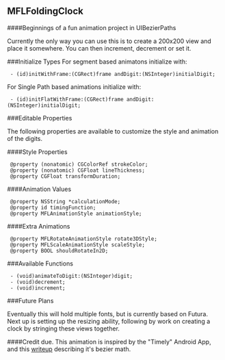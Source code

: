 MFLFoldingClock
----------


####Beginnings of a fun animation project in UIBezierPaths

Currently the only way you can use this is to create a 200x200 view and place it somewhere. You can then increment, decrement or set it.

###Initialize Types
For segment based animatons initialize with:

     - (id)initWithFrame:(CGRect)frame andDigit:(NSInteger)initialDigit;  
     
For Single Path based animations initialize with:

     - (id)initFlatWithFrame:(CGRect)frame andDigit:(NSInteger)initialDigit;


###Editable Properties

The following properties are available to customize the style and animation of the digits.

####Style Properties

     @property (nonatomic) CGColorRef strokeColor;
     @property (nonatomic) CGFloat lineThickness;
     @property CGFloat transformDuration;
     
####Animation Values

     @property NSString *calculationMode;
     @property id timingFunction;
     @property MFLAnimationStyle animationStyle;

####Extra Animations

     @property MFLRotateAnimationStyle rotate3DStyle;
     @property MFLScaleAnimationStyle scaleStyle;
     @property BOOL shouldRotateIn2D;

###Available Functions

     - (void)animateToDigit:(NSInteger)digit;
     - (void)decrement;
     - (void)increment;
     
     
###Future Plans

Eventually this will hold multiple fonts, but is currently based on Futura. Next up is setting up the resizing ability, following by work on creating a clock by stringing these views together.

####Credit due.
This animation is inspired by the "Timely" Android App, and this [writeup](http://sriramramani.wordpress.com/2013/10/14/number-tweening/) describing it's bezier math.
